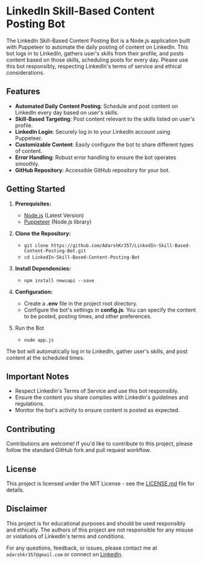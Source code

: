# LinkedIn Skill-Based Content Posting Bot

The LinkedIn Skill-Based Content Posting Bot is a Node.js application built with Puppeteer to automate the daily posting of content on LinkedIn. This bot logs in to LinkedIn, gathers user's skills from their profile, and posts content based on those skills, scheduling posts for every day. Please use this bot responsibly, respecting LinkedIn's terms of service and ethical considerations.

## Features

- **Automated Daily Content Posting**: Schedule and post content on LinkedIn every day based on user's skills.
- **Skill-Based Targeting**: Post content relevant to the skills listed on user's profile.
- **LinkedIn Login**: Securely log in to your LinkedIn account using Puppeteer.
- **Customizable Content**: Easily configure the bot to share different types of content.
- **Error Handling**: Robust error handling to ensure the bot operates smoothly.
- **GitHub Repository**: Accessible GitHub repository for your bot.

## Getting Started

1. **Prerequisites:**
    - [Node.js](https://nodejs.org/en/download/current) (Latest Version)
    - [Puppeteer](https://www.npmjs.com/package/puppeteer) (Node.js library)

2. **Clone the Repository:**
    - ```git clone https://github.com/AdarshKr357/LinkedIn-Skill-Based-Content-Posting-Bot.git```
    - ```cd LinkedIn-Skill-Based-Content-Posting-Bot```

3. **Install Dependencies:**
    - ``npm install newsapi --save``

4. **Configuration:**
    - Create a **.env** file in the project root directory.
    - Configure the bot's settings in **config.js**. You can specify the content to be posted, posting times, and other preferences.

5. Run the Bot
    - ```node app.js```

The bot will automatically log in to LinkedIn, gather user's skills, and post content at the scheduled times.

## Important Notes
- Respect LinkedIn's Terms of Service and use this bot responsibly.
- Ensure the content you share complies with LinkedIn's guidelines and regulations.
- Monitor the bot's activity to ensure content is posted as expected.

## Contributing

Contributions are welcome! If you'd like to contribute to this project, please follow the standard GitHub fork and pull request workflow.

## License
This project is licensed under the MIT License - see the [LICENSE.md](LICENSE.md) file for details.

## Disclaimer
This project is for educational purposes and should be used responsibly and ethically. The authors of this project are not responsible for any misuse or violations of LinkedIn's terms and conditions.

For any questions, feedback, or issues, please contact me at ```adarshkr357@gmail.com``` or connect on [LinkedIn](https://www.linkedin.com/in/adarshkr357/).
